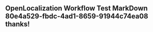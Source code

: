 <properties
ms.topic="hero-topic"
ms.test1="hero-topic"
ms.test2="test"/>


## OpenLocalization Workflow Test MarkDown 80e4a529-fbdc-4ad1-8659-91944c74ea08 thanks!



<!--HONumber=Jul16_HO4-->



